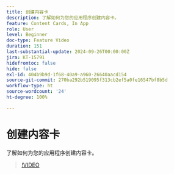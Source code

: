 ```yaml
---
title: 创建内容卡
description: 了解如何为您的应用程序创建内容卡。
feature: Content Cards, In App
role: User
level: Beginner
doc-type: Feature Video
duration: 151
last-substantial-update: 2024-09-26T00:00:00Z
jira: KT-15791
hidefromtoc: false
hide: false
exl-id: 404b9b9d-1f68-40a9-a960-26640aacd154
source-git-commit: 270ba292b519095f313cb2ef5a0fe16547bf8b5d
workflow-type: ht
source-wordcount: '24'
ht-degree: 100%

---
```


# 创建内容卡

了解如何为您的应用程序创建内容卡。

>[!VIDEO](https://video.tv.adobe.com/v/3434783/?learn=on)
